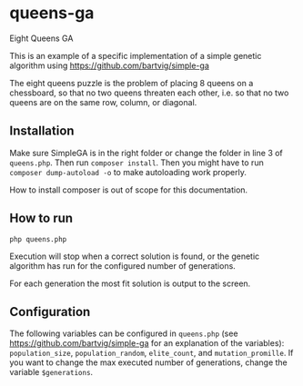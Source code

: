 # queens-ga
Eight Queens GA

This is an example of a specific implementation of a simple genetic algorithm using https://github.com/bartvig/simple-ga

The eight queens puzzle is the problem of placing 8 queens on a chessboard, so that no two queens threaten each other, i.e. so that no two queens are on the same row, column, or diagonal.

## Installation
Make sure SimpleGA is in the right folder or change the folder in line 3 of `queens.php`. Then run `composer install`. Then you might have to run `composer dump-autoload -o` to make autoloading work properly.
 
How to install composer is out of scope for this documentation.

## How to run
`php queens.php`

Execution will stop when a correct solution is found, or the genetic algorithm has run for the configured number of generations.

For each generation the most fit solution is output to the screen.


## Configuration
The following variables can be configured in `queens.php` (see https://github.com/bartvig/simple-ga for an explanation of the variables): `population_size`, `population_random`, `elite_count`, and `mutation_promille`. If you want to change the max executed number of generations, change the variable `$generations`.
